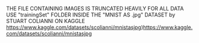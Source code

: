 THE FILE CONTAINING IMAGES IS TRUNCATED HEAVILY FOR ALL DATA USE "trainingSet" FOLDER INSIDE THE "MNIST AS .jpg" DATASET by STUART COLIANNI ON KAGGLE
https://www.kaggle.com/datasets/scolianni/mnistasjpg)https://www.kaggle.com/datasets/scolianni/mnistasjpg
